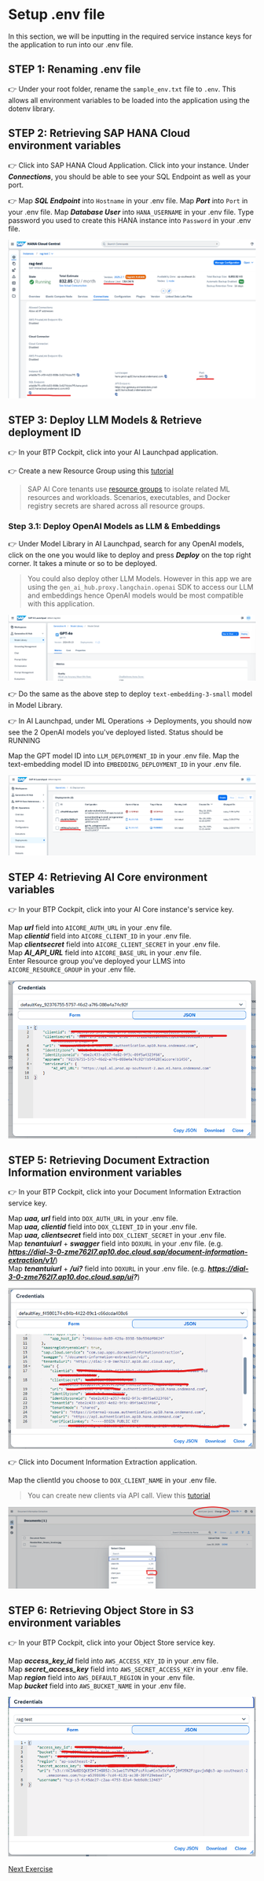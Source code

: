 # Setup .env file 

In this section, we will be inputting in the required service instance keys for the application to run into our .env file.

## STEP 1: Renaming .env file 

👉 Under your root folder, rename the ``sample_env.txt`` file to ``.env``. This allows all environment variables to be loaded into the application using the dotenv library.

## STEP 2: Retrieving SAP HANA Cloud environment variables 

👉 Click into SAP HANA Cloud Application. Click into your instance. Under ***Connections***, you should be able to see your SQL Endpoint as well as your port. 

👉 Map ***SQL Endpoint*** into ``Hostname`` in your .env file. 
    Map ***Port*** into ``Port`` in your .env file. 
    Map ***Database User*** into ``HANA_USERNAME`` in your .env file. 
    Type password you used to create this HANA instance into ``Password`` in your .env file. 

![Hostname&Port](assets/HANA_env1.png)

## STEP 3: Deploy LLM Models & Retrieve deployment ID

👉 In your BTP Cockpit, click into your AI Launchpad application. 

👉 Create a new Resource Group using this [tutorial](https://help.sap.com/docs/ai-launchpad/sap-ai-launchpad/create-resource-group)

> SAP AI Core tenants use [resource groups](https://help.sap.com/docs/sap-ai-core/sap-ai-core-service-guide/resource-groups) to isolate related ML resources and workloads. Scenarios, executables, and Docker registry secrets are shared across all resource groups.

### Step 3.1: Deploy OpenAI Models as LLM & Embeddings 

👉 Under Model Library in AI Launchpad, search for any OpenAI models, click on the one you would like to deploy and press ***Deploy*** on the top right corner. It takes a minute or so to be deployed. 

> You could also deploy other LLM Models. However in this app we are using the ``gen_ai_hub.proxy.langchain.openai`` SDK to access our LLM and embeddings hence OpenAI models would be most compatible with this application. 

![DeployLLM](assets/deployllm.png)

👉 Do the same as the above step to deploy ``text-embedding-3-small`` model in Model Library. 

👉 In AI Launchpad, under ML Operations -> Deployments, you should now see the 2 OpenAI models you've deployed listed. Status should be RUNNING

Map the GPT model ID into ``LLM_DEPLOYMENT_ID`` in your .env file. 
Map the text-embedding model ID into ``EMBEDDING_DEPLOYMENT_ID`` in your .env file. 

![All Deployments](assets/Alldeployments.png)

## STEP 4: Retrieving AI Core environment variables 

👉 In your BTP Cockpit, click into your AI Core instance's service key. 

Map ***url*** field into ``AICORE_AUTH_URL`` in your .env file.  
Map ***clientid*** field into ``AICORE_CLIENT_ID`` in your .env file.  
Map ***clientsecret*** field into ``AICORE_CLIENT_SECRET`` in your .env file.  
Map ***AI_API_URL*** field into ``AICORE_BASE_URL`` in your .env file.  
Enter Resource group you've deployed your LLMS into ``AICORE_RESOURCE_GROUP`` in your .env file.  

![AI Core Credentials](assets/AICore_credentials.png)

## STEP 5: Retrieving Document Extraction Information environment variables 

👉 In your BTP Cockpit, click into your Document Information Extraction service key. 

Map ***uaa, url*** field into ``DOX_AUTH_URL`` in your .env file.  
Map ***uaa, clientid*** field into ``DOX_CLIENT_ID`` in your .env file.  
Map ***uaa, clientsecret*** field into ``DOX_CLIENT_SECRET`` in your .env file.  
Map ***tenantuiurl*** + ***swagger*** field into ``DOXURL`` in your .env file. (e.g. ***https://dial-3-0-zme762l7.ap10.doc.cloud.sap/document-information-extraction/v1/***)  
Map ***tenantuiurl*** + ***/ui?*** field into ``DOXURL`` in your .env file. (e.g. ***https://dial-3-0-zme762l7.ap10.doc.cloud.sap/ui?***)  

![DOX Credentials](assets/DoX_credentials.png)

👉 Click into Document Information Extraction application.

Map the clientId you choose to ``DOX_CLIENT_NAME`` in your .env file.

> You can create new clients via API call. View this [tutorial](https://help.sap.com/docs/document-information-extraction/document-information-extraction/create-client)

![DOX Client](assets/DoXClient.png)

## STEP 6: Retrieving Object Store in S3 environment variables 

👉 In your BTP Cockpit, click into your Object Store service key. 

Map ***access_key_id*** field into ``AWS_ACCESS_KEY_ID`` in your .env file.  
Map ***secret_access_key*** field into ``AWS_SECRET_ACCESS_KEY`` in your .env file.  
Map ***region*** field into ``AWS_DEFAULT_REGION`` in your .env file.  
Map ***bucket*** field into ``AWS_BUCKET_NAME`` in your .env file.  

![Object Store Credentials](assets/ObjStore_credentials.png)

[Next Exercise](3-Understanding-frontend.md)